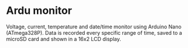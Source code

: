 # Ardu monitor

Voltage, current, temperature and date/time monitor using Arduino Nano (ATmega328P). Data is recorded every specific range of time, saved to a microSD card and shown in a 16x2 LCD display.
